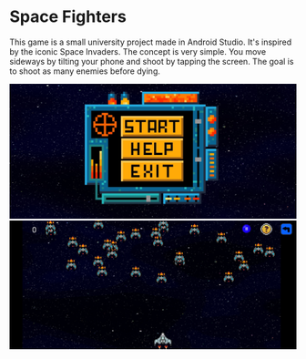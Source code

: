 # Space Fighters
This game is a small university project made in Android Studio.
It's inspired by the iconic Space Invaders.
The concept is very simple. You move sideways by tilting your phone and shoot by tapping the screen. The goal is to shoot as many enemies before dying.

<img src="./images/menu.jpg">

<img src="./images/game.jpg">